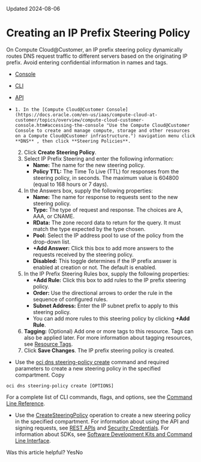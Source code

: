 Updated 2024-08-06
# Creating an IP Prefix Steering Policy
On Compute Cloud@Customer, an IP prefix steering policy dynamically routes DNS request traffic to different servers based on the originating IP prefix. 
Avoid entering confidential information in names and tags.
  * [Console](https://docs.oracle.com/en-us/iaas/compute-cloud-at-customer/topics/network/creating-an-ip-prefix-steering-policy.htm)
  * [CLI](https://docs.oracle.com/en-us/iaas/compute-cloud-at-customer/topics/network/creating-an-ip-prefix-steering-policy.htm)
  * [API](https://docs.oracle.com/en-us/iaas/compute-cloud-at-customer/topics/network/creating-an-ip-prefix-steering-policy.htm)


  *     1. In the [Compute Cloud@Customer Console](https://docs.oracle.com/en-us/iaas/compute-cloud-at-customer/topics/overview/compute-cloud-customer-console.htm#accessing-the-console "Use the Compute Cloud@Customer Console to create and manage compute, storage and other resources on a Compute Cloud@Customer infrastructure.") navigation menu click **DNS** , then click **Steering Policies**.
    2. Click **Create Steering Policy**.
    3. Select IP Prefix Steering and enter the following information:
       * **Name:** The name for the new steering policy.
       * **Policy TTL:** The Time To Live (TTL) for responses from the steering policy, in seconds. The maximum value is 604800 (equal to 168 hours or 7 days).
    4. In the Answers box, supply the following properties:
       * **Name:** The name for response to requests sent to the new steering policy.
       * **Type:** The type of request and response. The choices are A, AAA, or CNAME.
       * **RData:** The zone record data to return for the query. It must match the type expected by the type chosen.
       * **Pool:** Select the IP address pool to use of the policy from the drop-down list. 
       * **+Add Answer:** Click this box to add more answers to the requests received by the steering policy.
       * **Disabled:** This toggle determines if the IP prefix answer is enabled at creation or not. The default is enabled.
    5. In the IP Prefix Steering Rules box, supply the following properties: 
       * **+Add Rule:** Click this box to add rules to the IP prefix steering policy. 
       * **Order:** Use the directional arrows to order the rule in the sequence of configured rules.
       * **Subnet Address:** Enter the IP subnet prefix to apply to this steering policy.
       * You can add more rules to this steering policy by clicking **+Add Rule**.
    6. **Tagging:** (Optional) Add one or more tags to this resource. Tags can also be applied later. For more information about tagging resources, see [Resource Tags](https://docs.oracle.com/iaas/Content/General/Concepts/resourcetags.htm).
    7. Click **Save Changes**. 
The IP prefix steering policy is created.
  * Use the [oci dns steering-policy create](https://docs.oracle.com/iaas/tools/oci-cli/latest/oci_cli_docs/cmdref/dns/steering-policy/create.html) command and required parameters to create a new steering policy in the specified compartment.
Copy
```
oci dns steering-policy create [OPTIONS]
```

For a complete list of CLI commands, flags, and options, see the [Command Line Reference](https://docs.oracle.com/iaas/tools/oci-cli/latest/oci_cli_docs/index.html).
  * Use the [CreateSteeringPolicy](https://docs.oracle.com/iaas/api/#/en/dns/latest/SteeringPolicy/CreateSteeringPolicy) operation to create a new steering policy in the specified compartment.
For information about using the API and signing requests, see [REST APIs](https://docs.oracle.com/iaas/Content/API/Concepts/usingapi.htm#REST_APIs) and [Security Credentials](https://docs.oracle.com/iaas/Content/General/Concepts/credentials.htm). For information about SDKs, see [Software Development Kits and Command Line Interface](https://docs.oracle.com/iaas/Content/API/Concepts/sdks.htm#Software_Development_Kits_and_Command_Line_Interface).


Was this article helpful?
YesNo

